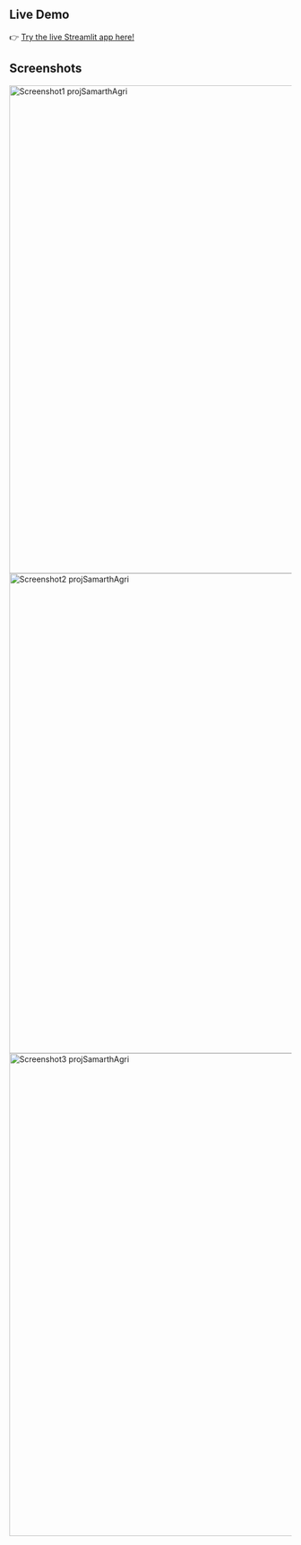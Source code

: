 ## Live Demo

👉 [Try the live Streamlit app here!](https://project-samarth-s2yhhtzd3fphfcng4pmqyr.streamlit.app/)

## Screenshots

<img width="1918" height="871" alt="Screenshot1 projSamarthAgri" src="https://github.com/user-attachments/assets/8f3e7978-4c80-4b1f-970b-c6731ec5d397" />


<img width="1907" height="857" alt="Screenshot2 projSamarthAgri" src="https://github.com/user-attachments/assets/970b8c58-d2e9-4e38-8628-74479f7c1db5" />


<img width="1916" height="862" alt="Screenshot3 projSamarthAgri" src="https://github.com/user-attachments/assets/58203895-3b24-4c8d-90dd-2447172251a2" />
